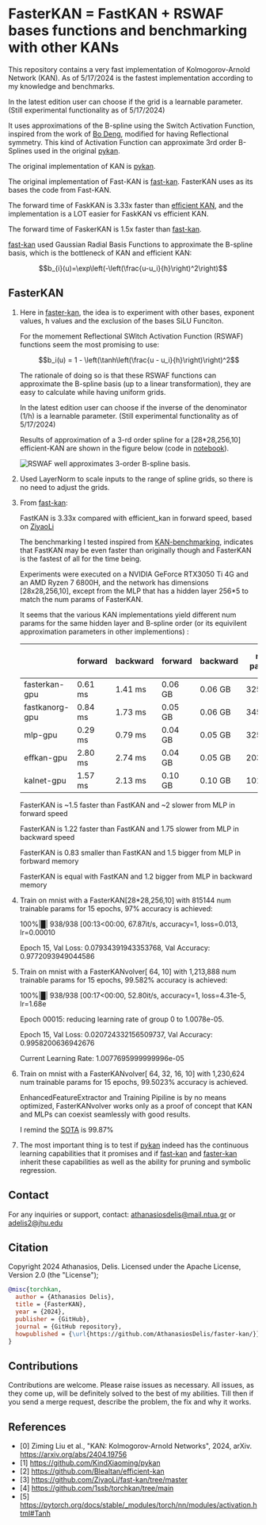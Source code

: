 # FasterKAN = FastKAN + RSWAF bases functions and benchmarking with other KANs
  
This repository contains a very fast implementation of Kolmogorov-Arnold Network (KAN). As of 5/17/2024 is the fastest implementation according to my knowledge and benchmarks.

In the latest edition user can choose if the grid is a learnable parameter. (Still experimental functionality as of 5/17/2024)

It uses approximations of the B-spline using the Switch Activation Function, inspired from the work of [Bo Deng](https://digitalcommons.unl.edu/mathfacpub/68/),
modified for having Reflectional symmetry. This kind of Activation Function can approximate 3rd order B-Splines used in the original [pykan](https://github.com/KindXiaoming/pykan).


The original implementation of KAN is [pykan](https://github.com/KindXiaoming/pykan).

The original implementation of Fast-KAN is [fast-kan](https://github.com/ZiyaoLi/fast-kan). FasterKAN uses as its bases the code from Fast-KAN.

The forward time of FaskKAN is 3.33x faster than [efficient KAN](https://github.com/Blealtan/efficient-kan), and the implementation is a LOT easier for FaskKAN vs efficient KAN.

The forward time of FaskerKAN is 1.5x faster than [fast-kan](https://github.com/ZiyaoLi/fast-kan).



[fast-kan](https://github.com/ZiyaoLi/fast-kan) used Gaussian Radial Basis Functions to approximate the B-spline basis, which is the bottleneck of KAN and efficient KAN:

$$b_{i}(u)=\exp\left(-\left(\frac{u-u_i}{h}\right)^2\right)$$

## FasterKAN
1. Here in [faster-kan](https://github.com/AthanasiosDelis/faster-kan), the idea is to experiment with other bases, exponent values, h values and the exclusion of the bases SiLU Funciton.

    For the momement Reflectional SWitch Activation Function (RSWAF) functions seem the most promising to use:

    $$b_i(u) = 1 - \left(\tanh\left(\frac{u - u_i}{h}\right)\right)^2$$


    The rationale of doing so is that these RSWAF functions can approximate the B-spline basis (up to a linear transformation), they are easy to calculate while having uniform grids.
	
    In the latest edition user can choose if the inverse of the denominator (1/h) is a learnable parameter. (Still experimental functionality as of 5/17/2024)
  
    Results of approximation of a 3-rd order spline for a [28*28,256,10] efficient-KAN are shown in the figure below (code in [notebook](draw_spline_basis.ipynb)). 

    ![RSWAF well approximates 3-order B-spline basis.](https://github.com/AthanasiosDelis/faster-kan/blob/master/img/compare_basis.png)


2. Used LayerNorm to scale inputs to the range of spline grids, so there is no need to adjust the grids.

3. From [fast-kan](https://github.com/ZiyaoLi/fast-kan):

    FastKAN is 3.33x compared with efficient_kan in forward speed, based on [ZiyaoLi](https://github.com/ZiyaoLi)

    The benchmarking I tested inspired from [KAN-benchmarking](https://github.com/Jerry-Master/KAN-benchmarking),
    indicates that FastKAN may be even faster than originally though and FasterKAN is the fastest of all for the time being.

    Experiments were executed on a NVIDIA GeForce RTX3050 Ti 4G and an AMD Ryzen 7 6800H, and the network has dimensions [28x28,256,10],
    except from the MLP that has a hidden layer 256*5 to match the num params of FasterKAN.

    It seems that the various KAN implementations yield different num params for the same hidden layer and B-spline order (or its equivilent approximation parameters in other implementions) :

    |                 | forward	 | backward	 | forward	 | backward	 | num params	 | num trainable params	 |
    |-----------------|----------|-----------|-----------|-----------|-----------|-----------|
    | fasterkan-gpu     | 0.61 ms	 | 1.41 ms	 | 0.06 GB	 | 0.06 GB	 | 3254336	 | 3254304	 |
    | fastkanorg-gpu     | 0.84 ms	 | 1.73 ms	 | 0.05 GB	 | 0.06 GB	 | 3457866	 | 3457834	 |
    | mlp-gpu     | 0.29 ms	 | 0.79 ms	 | 0.04 GB	 | 0.05 GB	 | 3256330	 | 3256330	 |
    | effkan-gpu     | 2.80 ms	 | 2.74 ms	 | 0.04 GB	 | 0.05 GB	 | 2032640	 | 2032640	 |
    | kalnet-gpu     | 1.57 ms	 | 2.13 ms	 | 0.10 GB	 | 0.10 GB	 | 1016852	 | 1016852	 |

    FasterKAN is ~1.5 faster than FastKAN and ~2 slower from MLP in forward speed

    FasterKAN is 1.22 faster than FastKAN and 1.75 slower from MLP in backward speed

    FasterKAN is 0.83 smaller than FastKAN and 1.5 bigger from MLP in forbward memory

    FasterKAN is equal with FastKAN and 1.2 bigger from MLP in backward memory

4. Train on mnist with a FasterKAN[28*28,256,10] with 815144 num trainable params for 15 epochs, 97% accuracy is achieved:

    100%|█| 938/938 [00:13<00:00, 67.87it/s, accuracy=1, loss=0.013, lr=0.00010

    Epoch 15, Val Loss: 0.07934391943353768, Val Accuracy: 0.9772093949044586

5. Train on mnist with a FasterKANvolver[ 64, 10] with 1,213,888 num trainable params for 15 epochs,  99.582% accuracy is achieved:
 
    100%|█| 938/938 [00:17<00:00, 52.80it/s, accuracy=1, loss=4.31e-5, lr=1.68e

    Epoch 00015: reducing learning rate of group 0 to 1.0078e-05.

    Epoch 15, Val Loss: 0.020724332156509737, Val Accuracy: 0.9958200636942676

    Current Learning Rate: 1.0077695999999996e-05
 
6. Train on mnist with a FasterKANvolver[ 64, 32, 16, 10] with 1,230,624 num trainable params for 15 epochs, 99.5023% accuracy is achieved.

    EnhancedFeatureExtractor and Training Pipiline is by no means optimized, FasterKANvolver works only as a proof of concept that KAN and MLPs can coexist seamlessly with good results.

    I remind the [SOTA](https://paperswithcode.com/paper/a-branching-and-merging-convolutional-network) is 99.87% 

7. The most important thing is to test if [pykan](https://github.com/KindXiaoming/pykan) indeed has the continuous learning capabilities that it promises and if [fast-kan](https://github.com/ZiyaoLi/fast-kan) and [faster-kan](https://github.com/AthanasiosDelis/faster-kan) inherit these capabilities as well as the ability for pruning and symbolic regression.

## Contact

For any inquiries or support, contact: athanasiosdelis@mail.ntua.gr or adelis2@jhu.edu

## Citation

Copyright 2024 Athanasios, Delis. Licensed under the Apache License, Version 2.0 (the "License");

```bibtex
@misc{torchkan,
  author = {Athanasios Delis},
  title = {FasterKAN},
  year = {2024},
  publisher = {GitHub},
  journal = {GitHub repository},
  howpublished = {\url{https://github.com/AthanasiosDelis/faster-kan/}}
}
```

## Contributions

Contributions are welcome. Please raise issues as necessary. All issues, as they come up, will be definitely solved to the best of my abilities. Till then if you send a merge request, describe the problem, the fix and why it works.

## References

- [0] Ziming Liu et al., "KAN: Kolmogorov-Arnold Networks", 2024, arXiv. https://arxiv.org/abs/2404.19756
- [1] https://github.com/KindXiaoming/pykan
- [2] https://github.com/Blealtan/efficient-kan
- [3] https://github.com/ZiyaoLi/fast-kan/tree/master
- [4] https://github.com/1ssb/torchkan/tree/main
- [5] https://pytorch.org/docs/stable/_modules/torch/nn/modules/activation.html#Tanh

